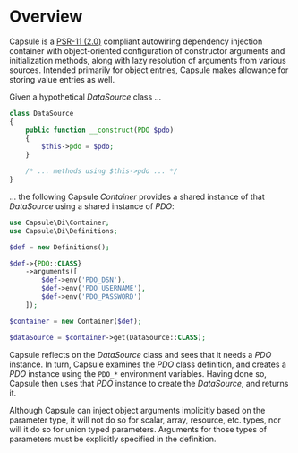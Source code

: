 # Overview

Capsule is a [PSR-11 (2.0)](https://www.php-fig.org/psr/psr-11/) compliant
autowiring dependency injection container with object-oriented configuration of
constructor arguments and initialization methods, along with lazy resolution of
arguments from various sources. Intended primarily for object entries, Capsule
makes allowance for storing value entries as well.

Given a hypothetical _DataSource_ class ...

```php
class DataSource
{
    public function __construct(PDO $pdo)
    {
        $this->pdo = $pdo;
    }

    /* ... methods using $this->pdo ... */
}
```

... the following Capsule _Container_ provides a shared instance of
that _DataSource_ using a shared instance of _PDO_:

```php
use Capsule\Di\Container;
use Capsule\Di\Definitions;

$def = new Definitions();

$def->{PDO::CLASS}
    ->arguments([
        $def->env('PDO_DSN'),
        $def->env('PDO_USERNAME'),
        $def->env('PDO_PASSWORD')
    ]);

$container = new Container($def);

$dataSource = $container->get(DataSource::CLASS);
```

Capsule reflects on the _DataSource_ class and sees that it needs a _PDO_
instance. In turn, Capsule examines the _PDO_ class definition, and
creates a _PDO_ instance using the `PDO_*` environment variables. Having done
so, Capsule then uses that _PDO_ instance to create the _DataSource_, and
returns it.

Although Capsule can inject object arguments implicitly based on the parameter
type, it will not do so for scalar, array, resource, etc. types, nor will it
do so for union typed parameters. Arguments for those types of parameters must
be explicitly specified in the definition.
